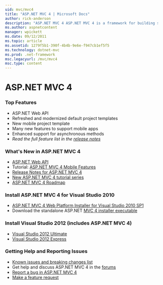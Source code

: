 ```yaml
---
uid: mvc/mvc4
title: "ASP.NET MVC 4 | Microsoft Docs"
author: rick-anderson
description: "ASP.NET MVC 4 ASP.NET MVC 4 is a framework for building scalable, standards-based web applications using well-established design patterns and the power of AS..."
ms.author: aspnetcontent
manager: wpickett
ms.date: 09/12/2011
ms.topic: article
ms.assetid: 1279f5b1-390f-4b4b-9e6e-f947cb1ef5f5
ms.technology: dotnet-mvc
ms.prod: .net-framework
msc.legacyurl: /mvc/mvc4
msc.type: content
---
```

ASP.NET MVC 4
====================
### Top Features

- ASP.NET Web API
- Refreshed and modernized default project templates
- New mobile project template
- Many new features to support mobile apps
- Enhanced support for asynchronous methods
- *Read the full feature list in the [release notes](../whitepapers/mvc4-release-notes.md)*


### What's New in ASP.NET MVC 4

- [ASP.NET Web API](../web-api/index.md)
- Tutorial: [ASP.NET MVC 4 Mobile Features](overview/older-versions/aspnet-mvc-4-mobile-features.md)
- [Release Notes for ASP.NET MVC 4](../whitepapers/mvc4-release-notes.md)
- [New ASP.NET MVC 4 tutorial series](overview/older-versions/getting-started-with-aspnet-mvc4/intro-to-aspnet-mvc-4.md)
- [ASP.NET MVC 4 Roadmap](http://aspnetwebstack.codeplex.com/wikipage?title=Roadmap)


### Install ASP.NET MVC 4 for Visual Studio 2010

- [ASP.NET MVC 4 Web Platform Installer for Visual Studio 2010 SP1](javascript:;)
- Download the standalone ASP.NET [MVC 4 installer executable](https://www.microsoft.com/download/details.aspx?id=30683)


### Install Visual Studio 2012 (includes ASP.NET MVC 4)

- [Visual Studio 2012 Ultimate](https://go.microsoft.com/fwlink/?linkid=247148)
- [Visual Studio 2012 Express](javascript:;)


### Getting Help and Reporting Issues

- [Known issues and breaking changes list](../whitepapers/mvc4-release-notes.md#_Toc303253815)
- Get help and discuss ASP.NET MVC 4 in the [forums](https://forums.asp.net/1146.aspx)
- [Report a bug in ASP.NET MVC 4](http://aspnetwebstack.codeplex.com/workitem/list/basic)
- [Make a feature request](http://aspnet.uservoice.com/forums/41201-asp-net-mvc)